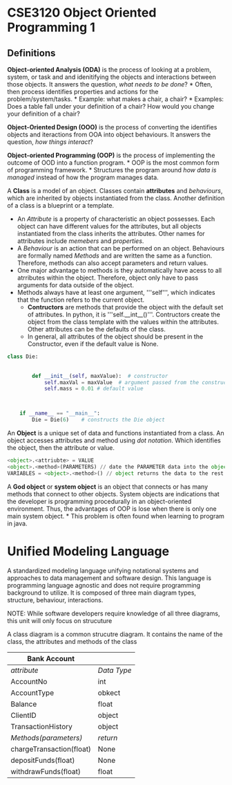 # CSE3120 Object Oriented Programming 1

## Definitions

__Object-oriented Analysis (ODA)__ is the process of looking at a problem, system, or task and and idenitifying the objects and interactions between those objects. It answers the question, _what needs to be done_?
    * Often, then process identifies properties and actions for the problem/system/tasks.
    * Example: what makes a chair, a chair?
    * Examples: Does a table fall under your definition of a chair? How would you change your definition of a chair?

__Object-Oriented Design (OOO)__ is the process of converting the identifies objects and iteractions from OOA into object behaviours. It answers the question, _how things interact_?

__Object-oriented Programming (OOP)__ is the process of implementing the outcome of OOD into a function program.
    * OOP is the most common form of programming framework.
    * Structures the program around _how data is managed_ instead of how the program manages data.


A __Class__ is a model of an object. Classes contain __attributes__ and _behaviours_, which are inherited by objects instantiated from the class.
Another definition of a class is a blueprint or a template. 
* An _Attribute_ is a property of characteristic an object possesses. Each object can have different values for the attributes, but all objects instantiated from the class 
    inherits the attributes. Other names for attributes include _memebers_ and _properties_. 
* A _Behaviour_ is an action that can be performed on an object. Behaviours are formally named _Methods_ and are written the same as a function. Therefore, methods can also accept parameters and return values. 
* One major advantage to methods is they automatically have acess to all atrributes within the object. Therefore, object only have to pass arguments for data outside of the object. 
* Methods always have at least one argument, '''self''', which indicates that the function refers to the current object.
  * __Contructors__ are methods that provide the object with the default set of attributes. In python, it is  '''self.\_\_int\_\_()'''. Contructors create the object from the class template with the values within the attributes. Other attributes can be the defaults of the class. 
  * In general, all attributes of the object should be present in the Constructor, even if the default value is None.

```python
class Die:
    
    
        def __init__(self, maxValue):  # constructor
            self.maxVal = maxValue  # argument passed from the constructor
            self.mass = 0.01 # default value



    if __name__ == "__main__":
        Die = Die(6)    # constructs the Die object
```


An __Object__ is a unique set of data and functions instantiated from a class. An object accesses attributes and method using _dot notation_. 
Which identifies the object, then the attribute or value.

```python
<object>.<attriubte> = VALUE
<object>.<method>(PARAMETERS) // date the PARAMETER data into the object 
VARIABLES = <object>.<method>() // object returns the data to the rest of the program.
```

A __God object__ or __system object__ is an object that connects or has many methods that connect to other objects. System objects are indications that the developer is programming procedurally in an object-oriented environment. Thus, the advantages of OOP is lose when there is only one main system object.
    * This problem is often found when learning to program in java.

    

# Unified Modeling Language

A standardized modeling language unifying notational systems and approaches to data management and software design. This language is programming language agnostic and does not require programming background to utilize. It is composed of three main diagram types, structure, behaviour, interactions.

NOTE: While software developers require knowledge of all three diagrams, this unit will only focus on strucuture

A class diagram is a common strucutre diagram. It contains the name of the class, the attributes and methods of the class

|Bank Account | |
| --- | --- | 
| _attribute_| _Data Type_ |
| AccountNo | int | 
| AccountType | obkect |
| Balance | float | 
| ClientID | object | 
| TransactionHistory | object |
| _Methods(parameters)_ | _return_ |
| chargeTransaction(float) | None |
| depositFunds(float) |  None |
| withdrawFunds(float) | float | 










